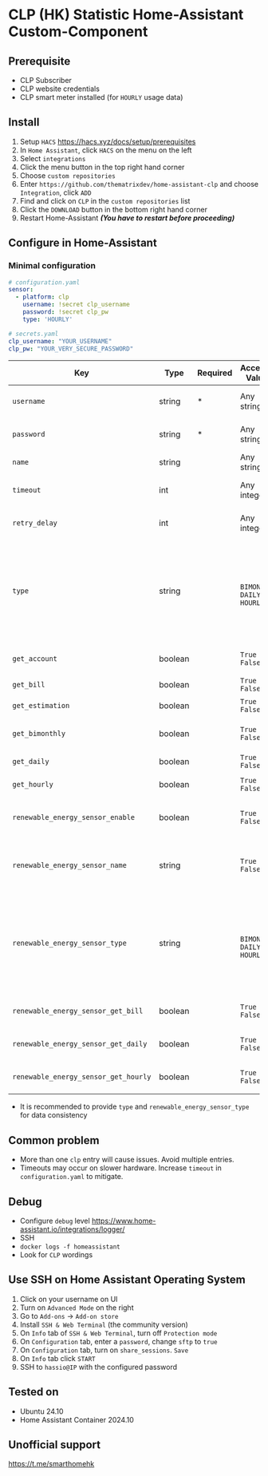 # CLP (HK) Statistic Home-Assistant Custom-Component

## Prerequisite

- CLP Subscriber
- CLP website credentials
- CLP smart meter installed (for `HOURLY` usage data)

## Install

1. Setup `HACS` https://hacs.xyz/docs/setup/prerequisites
2. In `Home Assistant`, click `HACS` on the menu on the left
3. Select `integrations`
4. Click the menu button in the top right hand corner
5. Choose `custom repositories`
6. Enter `https://github.com/thematrixdev/home-assistant-clp` and choose `Integration`, click `ADD`
7. Find and click on `CLP` in the `custom repositories` list
8. Click the `DOWNLOAD` button in the bottom right hand corner
9. Restart Home-Assistant ***(You have to restart before proceeding)***

## Configure in Home-Assistant

### Minimal configuration

```yaml
# configuration.yaml
sensor:
  - platform: clp
    username: !secret clp_username
    password: !secret clp_pw
    type: 'HOURLY'
```

```yaml
# secrets.yaml
clp_username: "YOUR_USERNAME"
clp_pw: "YOUR_VERY_SECURE_PASSWORD"
```

| Key                                  | Type    | Required | Accepted Values                              | Default                  | Description                                                                         |
|--------------------------------------|---------|----------|----------------------------------------------|--------------------------|-------------------------------------------------------------------------------------|
| `username`                           | string  | *        | Any string                                   | (N/A)                    | CLP account username                                                                |
| `password`                           | string  | *        | Any string                                   | (N/A)                    | CLP account password                                                                |
| `name`                               | string  |          | Any string                                   | `CLP`                    | Name of the sensor                                                                  |
| `timeout`                            | int     |          | Any integer                                  | `30`                     | Connection timeout in second                                                        |
| `retry_delay`                        | int     |          | Any integer                                  | `300`                    | Delay before retry in second                                                        |
| `type`                               | string  |          | ` `<br/>`BIMONTHLY`<br/>`DAILY`<br/>`HOURLY` | ` `                      | Type of data to be shown in state<br/>If not specified, best accurate value is used |
| `get_account`                        | boolean |          | `True`<br/>`False`                           | `False`                  | Get account summary                                                                 |
| `get_bill`                           | boolean |          | `True`<br/>`False`                           | `False`                  | Get bills                                                                           |
| `get_estimation`                     | boolean |          | `True`<br/>`False`                           | `False`                  | Get usage estimation                                                                |
| `get_bimonthly`                      | boolean |          | `True`<br/>`False`                           | `False`                  | Get bi-monthly usage                                                                |
| `get_daily`                          | boolean |          | `True`<br/>`False`                           | `False`                  | Get daily usage                                                                     |
| `get_hourly`                         | boolean |          | `True`<br/>`False`                           | `False`                  | Get hourly usage                                                                    |
| `renewable_energy_sensor_enable`     | boolean |          | `True`<br/>`False`                           | `False`                  | Enable renewable energy sensor                                                      |
| `renewable_energy_sensor_name`       | string  |          | `True`<br/>`False`                           | `'CLP Renewable Energy'` | Name of the renewable energy sensor                                                 |
| `renewable_energy_sensor_type`       | string  |          | ` `<br/>`BIMONTHLY`<br/>`DAILY`<br/>`HOURLY` | ` `                      | Type of data to be shown in state<br/>If not specified, best accurate value is used |
| `renewable_energy_sensor_get_bill`   | boolean |          | `True`<br/>`False`                           | `False`                  | Get energy generation in bills                                                      |
| `renewable_energy_sensor_get_daily`  | boolean |          | `True`<br/>`False`                           | `False`                  | Get daily energy generation                                                         |
| `renewable_energy_sensor_get_hourly` | boolean |          | `True`<br/>`False`                           | `False`                  | Get hourly energy generation                                                        |

- It is recommended to provide `type` and `renewable_energy_sensor_type` for data consistency

## Common problem

- More than one `clp` entry will cause issues. Avoid multiple entries.
- Timeouts may occur on slower hardware. Increase `timeout` in `configuration.yaml` to mitigate.

## Debug

- Configure `debug` level https://www.home-assistant.io/integrations/logger/
- SSH
- `docker logs -f homeassistant`
- Look for `CLP` wordings

## Use SSH on Home Assistant Operating System

1. Click on your username on UI
2. Turn on `Advanced Mode` on the right
3. Go to `Add-ons` -> `Add-on store`
4. Install `SSH & Web Terminal` (the community version)
5. On `Info` tab of `SSH & Web Terminal`, turn off `Protection mode`
6. On `Configuration` tab, enter a `password`, change `sftp` to `true`
7. On `Configuration` tab, turn on `share_sessions`. `Save`
8. On `Info` tab click `START`
9. SSH to `hassio@IP` with the configured password

## Tested on

- Ubuntu 24.10
- Home Assistant Container 2024.10

## Unofficial support

https://t.me/smarthomehk
